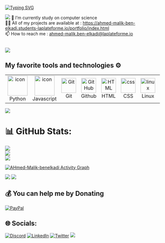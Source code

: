 [![Typing SVG](https://readme-typing-svg.demolab.com?font=Fira+Code&pause=1000&width=435&lines=Hello+I'am+Malik++;welcome+on+my+github)](https://git.io/typing-svg)


<a href="https://www.youtube.com/watch?v=dQw4w9WgXcQ"><img src="https://user-images.githubusercontent.com/73097560/115834477-dbab4500-a447-11eb-908a-139a6edaec5c.gif"></a>
🔭 I’m currently study on computer science
<br>👨‍💻 All of my projects are available at :  https://ahmed-malik-ben-elkadi.students-laplateforme.io/portfolio/index.html <br>📫 How to reach me  : ahmed-malik.ben-elkadi@laplateforme.io<br><br>

<a href="https://www.youtube.com/watch?v=dQw4w9WgXcQ"><img src="https://user-images.githubusercontent.com/73097560/115834477-dbab4500-a447-11eb-908a-139a6edaec5c.gif"></a>


## My favorite tools and technologies ⚙️ 

<table>
  <tr>
    <td align="center" width="96">
      <a href="#macropower-tech">
        <img src="https://techstack-generator.vercel.app/python-icon.svg" alt="icon" width="65" height="65" />
      </a>
      <br>Python
    </td>
    <td align="center" width="96">
        <img src="https://techstack-generator.vercel.app/js-icon.svg" alt="icon" width="65" height="65" />
      <br>Javascript
    </td>
    <td align="center" width="96"> 
        <img src="https://user-images.githubusercontent.com/25181517/192108372-f71d70ac-7ae6-4c0d-8395-51d8870c2ef0.png" width="48" height="48" alt="Git" />
      <br>Git
    </td>
    <td align="center" width="96">
        <img src="https://user-images.githubusercontent.com/25181517/192108374-8da61ba1-99ec-41d7-80b8-fb2f7c0a4948.png" width="48" height="48" alt="GitHub" />
      <br>Github
    </td>
<td align="center"  width="96">
        <img src="https://skillicons.dev/icons?i=html" width="48" height="48" alt="HTML" />
      <br>HTML
    </td>
    <td align="center" width="96">
        <img src="https://skillicons.dev/icons?i=css" width="48" height="48" alt="css" />
      <br>CSS
    </td>
    <td align="center" width="96">
        <img src="https://skillicons.dev/icons?i=linux" width="48" height="48" alt="linux" />
      <br>Linux
    </td>
<td align="center" width="96">
        <img src="https://skillicons.dev/icons?i=mysql" width="48" height="48" alt="mysql" />
      <br>MySQL
    </td>
              
 </tr>
</table>




<a href="https://www.youtube.com/watch?v=dQw4w9WgXcQ"><img src="https://user-images.githubusercontent.com/73097560/115834477-dbab4500-a447-11eb-908a-139a6edaec5c.gif"></a>

# 📊 GitHub Stats:
![](https://github-readme-stats.vercel.app/api?username=AHmed-Malik-benelkadi&theme=ayu-mirage&hide_border=false&include_all_commits=false&count_private=false)<br/>
![](https://github-readme-streak-stats.herokuapp.com/?user=AHmed-Malik-benelkadi&theme=ayu-mirage&hide_border=false)<br/>
![](https://github-readme-stats.vercel.app/api/top-langs/?username=AHmed-Malik-benelkadi&theme=ayu-mirage&hide_border=false&include_all_commits=false&count_private=false&layout=compact)


 
<a href="https://github.com/AHmed-Malik-benelkadi/github-readme-activity-graph"><img alt="AHmed-Malik-benelkadi Activity Graph" src="https://github-readme-activity-graph.cyclic.app/graph?username=AHmed-Malik-benelkadi&bg_color=&color=000000&line=00ea70&point=403d3d&area=true&hide_border=true" /></a>
</details>


</details>

[![](https://visitcount.itsvg.in/api?id=AHmed-Malik-benelkadi&icon=5&color=4)](https://visitcount.itsvg.in)
<a href="https://www.youtube.com/watch?v=dQw4w9WgXcQ"><img src="https://user-images.githubusercontent.com/73097560/115834477-dbab4500-a447-11eb-908a-139a6edaec5c.gif"></a>

  ## 💰 You can help me by Donating
  [![PayPal](https://img.shields.io/badge/PayPal-00457C?style=for-the-badge&logo=paypal&logoColor=white)](https://paypal.me/paypal.me/AhmedBenelkad) 

  ## 🌐 Socials: 
[![Discord](https://img.shields.io/badge/Discord-%237289DA.svg?logo=discord&logoColor=white)](htttps://discord.gg/Malik#1604) [![LinkedIn](https://img.shields.io/badge/LinkedIn-%230077B5.svg?logo=linkedin&logoColor=white)](https://linkedin.com/in/AhmedMalikBenelkadi) [![Twitter](https://img.shields.io/badge/Twitter-%231DA1F2.svg?logo=Twitter&logoColor=white)](https://twitter.com/@MalikBenelkadi) 
<a href="https://www.youtube.com/watch?v=dQw4w9WgXcQ"><img src="https://user-images.githubusercontent.com/73097560/115834477-dbab4500-a447-11eb-908a-139a6edaec5c.gif"></a>

